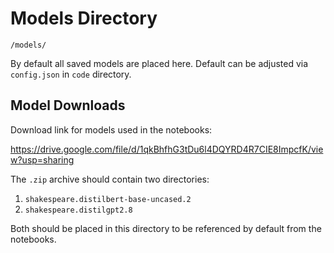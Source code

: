 # Models Directory

`/models/`

By default all saved models are placed here. Default can be adjusted via
`config.json` in `code` directory.

## Model Downloads

Download link for models used in the notebooks:

https://drive.google.com/file/d/1qkBhfhG3tDu6l4DQYRD4R7CIE8ImpcfK/view?usp=sharing

The `.zip` archive should contain two directories:
1. `shakespeare.distilbert-base-uncased.2`
2. `shakespeare.distilgpt2.8`

Both should be placed in this directory to be referenced by default from the
notebooks.
